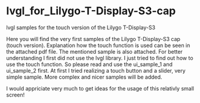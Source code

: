 # lvgl_for_Lilygo-T-Display-S3-cap
lvgl samples for the touch version of the Lilygo T-Display-S3

Here you will find the very first samples of the Lilygo T-Display-S3 cap (touch version). Explanation how the touch function is used 
can be seen in the attached pdf file. The mentioned sample is also attached. For better understanding I first did not use the lvgl library.
I just tried to find out how to use the touch function. So please read and use the ui_sample_1 and ui_sample_2 first.
At first I tried realizing a touch button and a slider, very simple sample. More complex and nicer samples will be added.

I would appriciate very much to get ideas for the usage of this relativly small screen!
